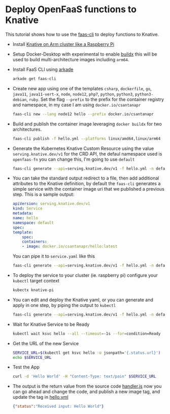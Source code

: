 # Deploy OpenFaaS functions to Knative

This tutorial shows how to use the [faas-cli](https://github.com/openfaas/faas-cli) to deploy functions to Knative.


- Install [Knative on Arm cluster like a Raspberry Pi](https://github.com/csantanapr/knative-pi)

- Setup Docker-Desktop with experimental to enable [buildx](https://docs.docker.com/buildx/working-with-buildx/) this will be used to build multi-architecture images including `arm64`.

- Install FaaS CLI using [arkade](https://github.com/alexellis/arkade)
    ```bash
    arkade get faas-cli
    ```

- Create new app using one of the templates `csharp`, `dockerfile`, `go`, `java11`, `java11-vert-x`, `node`, `node12`, `php7`, `python`, `python3`, `python3-debian`, `ruby`. Set the flag `--prefix` to the prefix for the container registry and namespace, in my case I am using `docker.io/csantanapr`
    ```bash
    faas-cli new --lang node12 hello --prefix docker.io/csantanapr
    ```

- Build and publish the container image leveraging `docker buildx` for two architectures.
    ```bash
    faas-cli publish -f hello.yml --platforms linux/amd64,linux/arm64
    ```

- Generate the Kubernetes Knative Custom Resource using the value `serving.knative.dev/v1` for the CRD API, the defaul namespace used is `openfaas-fn` you can change this, I'm going to use `default`
    ```bash
    faas-cli generate --api=serving.knative.dev/v1 -f hello.yml -n default
    ```

- You can take the standard output redirect to a file, then add additional attributes to the Knative definition, by default the `faas-cli` generates a simple service with the container image uri that we published a previous step. This is a sample output:
    ```yaml
    apiVersion: serving.knative.dev/v1
    kind: Service
    metadata:
    name: hello
    namespace: default
    spec:
    template:
        spec:
        containers:
        - image: docker.io/csantanapr/hello:latest
    ```
    You can pipe it to `service.yaml` like this
    ```bash
    faas-cli generate --api=serving.knative.dev/v1 -f hello.yml -n default > service.yaml
    ```

- To deploy the service to your cluster (ie. raspberry pi) configure your `kubectl` target context
    ```bash
    kubectx knative-pi
    ```

- You can edit and deploy the Knative yaml, or you can generate and apply in one step, by piping the output to `kubectl`
    ```bash
    faas-cli generate --api=serving.knative.dev/v1 -f hello.yml -n default | kubectl apply -f -
    ```

- Wait for Knative Service to be Ready
    ```bash
    kubectl wait ksvc hello --all --timeout=-1s --for=condition=Ready
    ```

- Get the URL of the new Service
    ```bash
    SERVICE_URL=$(kubectl get ksvc hello -o jsonpath='{.status.url}')
    echo $SERVICE_URL
    ```

- Test the App
    ```bash
    curl -d 'Hello World' -H "Content-Type: text/pain" $SERVICE_URL
    ```

- The output is the return value from the source code [handler.js](./handler.js) now you can go ahead and change the code, and publish a new image tag, and update the tag in [hello.yml](./hello.yml)
    ```json
    {"status":"Received input: Hello World"}
    ```